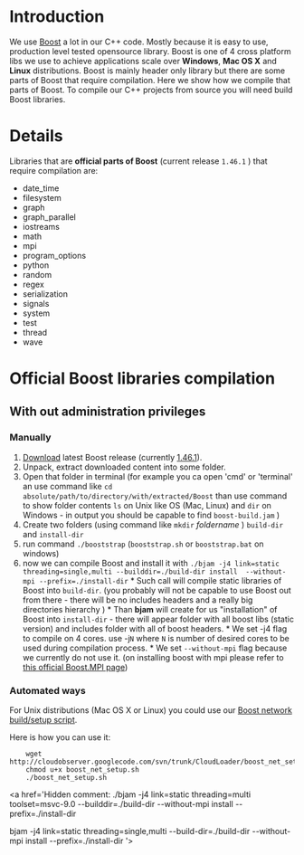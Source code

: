 # Introduction #

We use [Boost](http://www.boost.org/) a lot in our C++ code. Mostly because it is easy to use, production level tested opensource library. Boost is one of 4 cross platform libs we use to achieve applications scale over **Windows**, **Mac OS X** and **Linux** distributions. Boost is mainly header only library but there are some parts of Boost that require compilation.  Here we show how we compile that parts of Boost. To compile our C++ projects from source you will need build Boost libraries.


# Details #

Libraries that are **official parts of Boost** (current release `1.46.1` ) that require compilation are:

  * date\_time
  * filesystem
  * graph
  * graph\_parallel
  * iostreams
  * math
  * mpi
  * program\_options
  * python
  * random
  * regex
  * serialization
  * signals
  * system
  * test
  * thread
  * wave

<a href='Hidden comment: 
There some *unofficial parts of Boost* we use which also require compilation:
'></a>

# Official  Boost libraries compilation #

## With out administration privileges ##

### Manually ###

  1. [Download](http://www.boost.org/users/download/) latest Boost release (currently [1.46.1](http://sourceforge.net/projects/boost/files/boost/1.46.1/)).
  1. Unpack, extract downloaded content into some folder.
  1. Open that folder in terminal (for example you ca open 'cmd' or 'terminal' an use command like `cd absolute/path/to/directory/with/extracted/Boost` than use command to show folder contents `ls` on Unix like OS (Mac, Linux) and `dir` on Windows - in output you should be capable to find `boost-build.jam` )
  1. Create two folders (using command like `mkdir` _foldername_ ) `build-dir` and `install-dir`
  1. run command `./booststrap` (`booststrap.sh` or `booststrap.bat` on windows)
  1. now we can compile Boost and install it with `./bjam -j4 link=static  threading=single,multi --builddir=./build-dir install  --without-mpi --prefix=./install-dir`
    * Such call will compile static libraries of Boost into `build-dir`. (you probably will not be capable to use Boost out from there - there will be no includes headers and a really big directories hierarchy )
    * Than **bjam** will create for us "installation" of Boost into `install-dir` - there will appear folder with all boost libs (static version) and includes folder with all of boost headers.
    * We set -j4 flag to compile on 4 cores. use -j`N` where `N` is number of desired cores to be used during compilation process.
    * We set `--without-mpi` flag because we currently do not use it. (on installing boost with mpi please refer to [this official Boost.MPI page](http://www.boost.org/doc/libs/1_46_1/doc/html/mpi/getting_started.html#mpi.config))

### Automated ways ###
For Unix distributions (Mac OS X or Linux) you could use our [Boost network build/setup script](http://cloudobserver.googlecode.com/svn/trunk/CloudLoader/boost_net_setup.sh).

Here is how you can use it:
```
	wget http://cloudobserver.googlecode.com/svn/trunk/CloudLoader/boost_net_setup.sh
	chmod u+x boost_net_setup.sh
	./boost_net_setup.sh
```

<a href='Hidden comment: 
./bjam -j4 link=static  threading=multi toolset=msvc-9.0 --builddir=./build-dir --without-mpi  install --prefix=./install-dir

bjam -j4 link=static  threading=single,multi --build-dir=./build-dir --without-mpi  install --prefix=./install-dir
'></a>